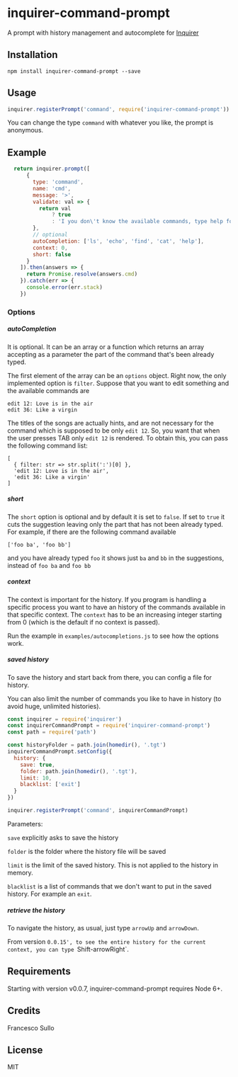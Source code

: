 # inquirer-command-prompt
A prompt with history management and autocomplete for [Inquirer](https://github.com/SBoudrias/Inquirer.js)

## Installation

```
npm install inquirer-command-prompt --save
```

## Usage

```javascript
inquirer.registerPrompt('command', require('inquirer-command-prompt'))
```
You can change the type `command` with whatever you like, the prompt is anonymous.

## Example


```javascript
  return inquirer.prompt([
      {
        type: 'command',
        name: 'cmd',
        message: '>',
        validate: val => {
          return val
              ? true
              : 'I you don\'t know the available commands, type help for help'
        },
        // optional
        autoCompletion: ['ls', 'echo', 'find', 'cat', 'help'],
        context: 0,
        short: false
      }
    ]).then(answers => {
      return Promise.resolve(answers.cmd)
    }).catch(err => {
      console.error(err.stack)
    })
```


### Options

##### autoCompletion

It is optional. It can be an array or a function which returns an array accepting as a parameter the part of the command that's been already typed.

The first element of the array can be an `options` object. Right now, the only implemented option is `filter`. Suppose that you want to edit something and the available commands are
```
edit 12: Love is in the air
edit 36: Like a virgin
```
The titles of the songs are actually hints, and are not necessary for the command which is supposed to be only `edit 12`. So, you want that when the user presses TAB only `edit 12` is rendered. To obtain this, you can pass the following command list:
```
[
  { filter: str => str.split(':')[0] },
  'edit 12: Love is in the air',
  'edit 36: Like a virgin'
]
```

##### short

The `short` option is optional and by default it is set to `false`. If set to `true` it cuts the suggestion leaving only the part that has not been already typed. For example, if there are the following command available

```
['foo ba', 'foo bb']
```

and you have already typed `foo` it shows just `ba` and `bb` in the suggestions, instead of `foo ba` and `foo bb`

##### context

The context is important for the history. If you program is handling a specific process you want to have an history of the commands available in that specific context. The `context` has to be an increasing integer starting from 0 (which is the default if no context is passed).

Run the example in `examples/autocompletions.js` to see how the options work.

##### saved history

To save the history and start back from there, you can config a file for history.

You can also limit the number of commands you like to have in history (to avoid huge, unlimited histories).

```javascript
const inquirer = require('inquirer')
const inquirerCommandPrompt = require('inquirer-command-prompt')
const path = require('path')

const historyFolder = path.join(homedir(), '.tgt')
inquirerCommandPrompt.setConfig({
  history: {
    save: true,
    folder: path.join(homedir(), '.tgt'),
    limit: 10,
    blacklist: ['exit']
  }
})

inquirer.registerPrompt('command', inquirerCommandPrompt)

```

Parameters:

`save` explicitly asks to save the history

`folder` is the folder where the history file will be saved

`limit` is the limit of the saved history. This is not applied to the history in memory.

`blacklist` is a list of commands that we don't want to put in the saved history. For example an `exit`.


##### retrieve the history

To navigate the history, as usual, just type `arrowUp` and `arrowDown`.

From version `0.0.15', to see the entire history for the current context, you can type `Shift-arrowRight`.

## Requirements

Starting with version v0.0.7, inquirer-command-prompt requires Node 6+.

## Credits
Francesco Sullo

## License
MIT
